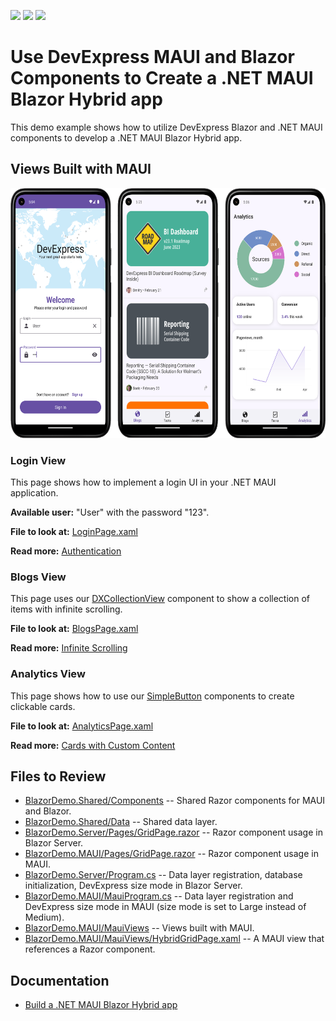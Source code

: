 <!-- default badges list -->
![](https://img.shields.io/endpoint?url=https://codecentral.devexpress.com/api/v1/VersionRange/632326528/22.2.4%2B)
[![](https://img.shields.io/badge/Open_in_DevExpress_Support_Center-FF7200?style=flat-square&logo=DevExpress&logoColor=white)](https://supportcenter.devexpress.com/ticket/details/T1162029)
[![](https://img.shields.io/badge/📖_How_to_use_DevExpress_Examples-e9f6fc?style=flat-square)](https://docs.devexpress.com/GeneralInformation/403183)
<!-- default badges end -->

# Use DevExpress MAUI and Blazor Components to Create a .NET MAUI Blazor Hybrid app

This demo example shows how to utilize DevExpress Blazor and .NET MAUI components to develop a .NET MAUI Blazor Hybrid app. 

## Views Built with MAUI

<img src="media/maui-views.png" alt="Views built with the DevExpress for .NET MAUI library" height="400">

### Login View

This page shows how to implement a login UI in your .NET MAUI application.

**Available user:** "User" with the password "123".

**File to look at:** [LoginPage.xaml](BlazorDemo.MAUI/MauiViews/LoginPage.xaml)

**Read more:** [Authentication](https://docs.devexpress.com/MAUI/404307/scenarios/authenticate)

### Blogs View

This page uses our [DXCollectionView](https://docs.devexpress.com/MAUI/DevExpress.Maui.CollectionView.DXCollectionView?p=netframework) component to show a collection of items with infinite scrolling.

**File to look at:** [BlogsPage.xaml](BlazorDemo.MAUI/MauiViews/BlogsPage.xaml)

**Read more:** [Infinite Scrolling](https://docs.devexpress.com/MAUI/404358/scenarios/infinite-grid-scroll)

### Analytics View

This page shows how to use our [SimpleButton](https://docs.devexpress.com/MAUI/DevExpress.Maui.Controls.SimpleButton) components to create clickable cards.

**File to look at:** [AnalyticsPage.xaml](BlazorDemo.MAUI/MauiViews/AnalyticsPage.xaml)

**Read more:** [Cards with Custom Content](https://docs.devexpress.com/MAUI/404341/scenarios/buttons-and-charts-in-cards)

## Files to Review

* [BlazorDemo.Shared/Components](./BlazorDemo.Shared/Components) -- Shared Razor components for MAUI and Blazor.
* [BlazorDemo.Shared/Data](./BlazorDemo.Shared/Data) -- Shared data layer.
* [BlazorDemo.Server/Pages/GridPage.razor](./BlazorDemo.Server/Pages/GridPage.razor) -- Razor component usage in Blazor Server.
* [BlazorDemo.MAUI/Pages/GridPage.razor](./BlazorDemo.MAUI/Pages/GridPage.razor) -- Razor component usage in MAUI.
* [BlazorDemo.Server/Program.cs](./BlazorDemo.Server/Program.cs) -- Data layer registration, database initialization, DevExpress size mode in Blazor Server.
* [BlazorDemo.MAUI/MauiProgram.cs](./BlazorDemo.MAUI/MauiProgram.cs) -- Data layer registration and DevExpress size mode in MAUI (size mode is set to Large instead of Medium).
* [BlazorDemo.MAUI/MauiViews](./BlazorDemo.MAUI/MauiViews) -- Views built with MAUI.
* [BlazorDemo.MAUI/MauiViews/HybridGridPage.xaml](./BlazorDemo.MAUI/MauiViews/HybridGridPage.xaml) -- A MAUI view that references a Razor component.

## Documentation

* [Build a .NET MAUI Blazor Hybrid app](https://learn.microsoft.com/en-us/aspnet/core/blazor/hybrid/tutorials/maui?view=aspnetcore-7.0&pivots=windows)

